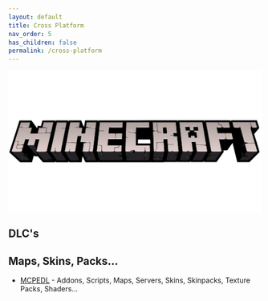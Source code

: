 ```yaml
---
layout: default
title: Cross Platform
nav_order: 5
has_children: false
permalink: /cross-platform
---
```


<div class="center">
  <img src="/assets/images/docs/minecraft-cross-platform.png" alt="Minecraft Cross Platform" class="center-image">
</div>

<style>
  .center {
    display: flex;
    justify-content: center;
    align-items: center;
    
  }

  .center-image {
    max-width: 100%; /* This will make the image responsive */
    margin: auto;
  }
</style>


## DLC's


## Maps, Skins, Packs...

* [MCPEDL](https://mcpedl.com/) - Addons, Scripts, Maps, Servers, Skins, Skinpacks, Texture Packs, Shaders...